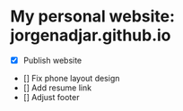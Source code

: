 # My personal website: jorgenadjar.github.io
- [X] Publish website
- [] Fix phone layout design
- [] Add resume link
- [] Adjust footer